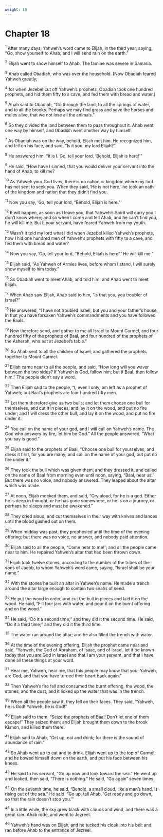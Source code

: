 ```yaml
---
weight: 18
---
```


# Chapter 18

<sup>1</sup> After many days, Yahweh’s word came to Elijah, in the third year, saying, “Go, show yourself to Ahab; and I will send rain on the earth.” 

<sup>2</sup> Elijah went to show himself to Ahab. The famine was severe in Samaria. 

<sup>3</sup> Ahab called Obadiah, who was over the household. (Now Obadiah feared Yahweh greatly; 

<sup>4</sup> for when Jezebel cut off Yahweh’s prophets, Obadiah took one hundred prophets, and hid them fifty to a cave, and fed them with bread and water.) 

<sup>5</sup> Ahab said to Obadiah, “Go through the land, to all the springs of water, and to all the brooks. Perhaps we may find grass and save the horses and mules alive, that we not lose all the animals.” 

<sup>6</sup> So they divided the land between them to pass throughout it. Ahab went one way by himself, and Obadiah went another way by himself. 

<sup>7</sup> As Obadiah was on the way, behold, Elijah met him. He recognized him, and fell on his face, and said, “Is it you, my lord Elijah?” 

<sup>8</sup> He answered him, “It is I. Go, tell your lord, ‘Behold, Elijah is here!’” 

<sup>9</sup> He said, “How have I sinned, that you would deliver your servant into the hand of Ahab, to kill me? 

<sup>10</sup> As Yahweh your God lives, there is no nation or kingdom where my lord has not sent to seek you. When they said, ‘He is not here,’ he took an oath of the kingdom and nation that they didn’t find you. 

<sup>11</sup> Now you say, ‘Go, tell your lord, “Behold, Elijah is here.”’ 

<sup>12</sup> It will happen, as soon as I leave you, that Yahweh’s Spirit will carry you I don’t know where; and so when I come and tell Ahab, and he can’t find you, he will kill me. But I, your servant, have feared Yahweh from my youth. 

<sup>13</sup> Wasn’t it told my lord what I did when Jezebel killed Yahweh’s prophets, how I hid one hundred men of Yahweh’s prophets with fifty to a cave, and fed them with bread and water? 

<sup>14</sup> Now you say, ‘Go, tell your lord, “Behold, Elijah is here”.’ He will kill me.” 

<sup>15</sup> Elijah said, “As Yahweh of Armies lives, before whom I stand, I will surely show myself to him today.” 

<sup>16</sup> So Obadiah went to meet Ahab, and told him; and Ahab went to meet Elijah. 

<sup>17</sup> When Ahab saw Elijah, Ahab said to him, “Is that you, you troubler of Israel?” 

<sup>18</sup> He answered, “I have not troubled Israel, but you and your father’s house, in that you have forsaken Yahweh’s commandments and you have followed the Baals. 

<sup>19</sup> Now therefore send, and gather to me all Israel to Mount Carmel, and four hundred fifty of the prophets of Baal, and four hundred of the prophets of the Asherah, who eat at Jezebel’s table.” 

<sup>20</sup> So Ahab sent to all the children of Israel, and gathered the prophets together to Mount Carmel. 

<sup>21</sup> Elijah came near to all the people, and said, “How long will you waver between the two sides? If Yahweh is God, follow him; but if Baal, then follow him.” The people didn’t say a word. 

<sup>22</sup> Then Elijah said to the people, “I, even I only, am left as a prophet of Yahweh; but Baal’s prophets are four hundred fifty men. 

<sup>23</sup> Let them therefore give us two bulls; and let them choose one bull for themselves, and cut it in pieces, and lay it on the wood, and put no fire under; and I will dress the other bull, and lay it on the wood, and put no fire under it. 

<sup>24</sup> You call on the name of your god, and I will call on Yahweh’s name. The God who answers by fire, let him be God.” All the people answered, “What you say is good.” 

<sup>25</sup> Elijah said to the prophets of Baal, “Choose one bull for yourselves, and dress it first, for you are many; and call on the name of your god, but put no fire under it.” 

<sup>26</sup> They took the bull which was given them, and they dressed it, and called on the name of Baal from morning even until noon, saying, “Baal, hear us!” But there was no voice, and nobody answered. They leaped about the altar which was made. 

<sup>27</sup> At noon, Elijah mocked them, and said, “Cry aloud, for he is a god. Either he is deep in thought, or he has gone somewhere, or he is on a journey, or perhaps he sleeps and must be awakened.” 

<sup>28</sup> They cried aloud, and cut themselves in their way with knives and lances until the blood gushed out on them. 

<sup>29</sup> When midday was past, they prophesied until the time of the evening offering; but there was no voice, no answer, and nobody paid attention. 

<sup>30</sup> Elijah said to all the people, “Come near to me!”; and all the people came near to him. He repaired Yahweh’s altar that had been thrown down. 

<sup>31</sup> Elijah took twelve stones, according to the number of the tribes of the sons of Jacob, to whom Yahweh’s word came, saying, “Israel shall be your name.” 

<sup>32</sup> With the stones he built an altar in Yahweh’s name. He made a trench around the altar large enough to contain two seahs of seed. 

<sup>33</sup> He put the wood in order, and cut the bull in pieces and laid it on the wood. He said, “Fill four jars with water, and pour it on the burnt offering and on the wood.” 

<sup>34</sup> He said, “Do it a second time;” and they did it the second time. He said, “Do it a third time;” and they did it the third time. 

<sup>35</sup> The water ran around the altar; and he also filled the trench with water. 

<sup>36</sup> At the time of the evening offering, Elijah the prophet came near and said, “Yahweh, the God of Abraham, of Isaac, and of Israel, let it be known today that you are God in Israel and that I am your servant, and that I have done all these things at your word. 

<sup>37</sup> Hear me, Yahweh, hear me, that this people may know that you, Yahweh, are God, and that you have turned their heart back again.” 

<sup>38</sup> Then Yahweh’s fire fell and consumed the burnt offering, the wood, the stones, and the dust; and it licked up the water that was in the trench. 

<sup>39</sup> When all the people saw it, they fell on their faces. They said, “Yahweh, he is God! Yahweh, he is God!” 

<sup>40</sup> Elijah said to them, “Seize the prophets of Baal! Don’t let one of them escape!” They seized them; and Elijah brought them down to the brook Kishon, and killed them there. 

<sup>41</sup> Elijah said to Ahab, “Get up, eat and drink; for there is the sound of abundance of rain.” 

<sup>42</sup> So Ahab went up to eat and to drink. Elijah went up to the top of Carmel; and he bowed himself down on the earth, and put his face between his knees. 

<sup>43</sup> He said to his servant, “Go up now and look toward the sea.” He went up and looked, then said, “There is nothing.” He said, “Go again” seven times. 

<sup>44</sup> On the seventh time, he said, “Behold, a small cloud, like a man’s hand, is rising out of the sea.” He said, “Go up, tell Ahab, ‘Get ready and go down, so that the rain doesn’t stop you.’” 

<sup>45</sup> In a little while, the sky grew black with clouds and wind, and there was a great rain. Ahab rode, and went to Jezreel. 

<sup>46</sup> Yahweh’s hand was on Elijah; and he tucked his cloak into his belt and ran before Ahab to the entrance of Jezreel. 



